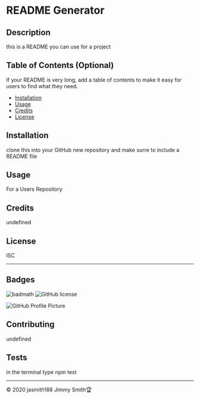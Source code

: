  
# README Generator

## Description 
this is a README you can use for a project


## Table of Contents (Optional)

If your README is very long, add a table of contents to make it easy for users to find what they need.

* [Installation](#installation)
* [Usage](#usage)
* [Credits](#credits)
* [License](#license)


## Installation 
clone this into your GitHub new repository and make surre to include a README file


## Usage 
For a Users  Repository


## Credits
undefined


## License
ISC

---

## Badges

![badmath](https://img.shields.io/github/languages/top/nielsenjared/badmath)
![GitHub license](https://img.shields.io/badge/license-ISC-blue.svg)


![GitHub Profile Picture](https://avatars3.githubusercontent.com/u/undefined?v=4%27,)


## Contributing
undefined


## Tests
in the terminal type npm test



---
© 2020 jasmith188 Jimmy Smith🏆 


